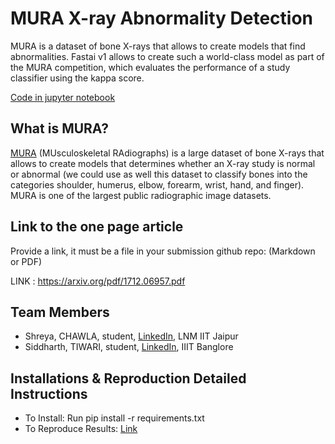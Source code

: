 # MURA X-ray Abnormality Detection
MURA is a dataset of bone X-rays that allows to create models that find abnormalities.  Fastai v1 allows to create such a world-class model as part of the MURA competition, which evaluates the performance of a study classifier using the kappa score.

[Code in jupyter notebook]()

## What is MURA?
[MURA](https://stanfordmlgroup.github.io/competitions/mura/) (MUsculoskeletal RAdiographs) is a large dataset of bone X-rays that allows to create models that determines whether an X-ray study is normal or abnormal (we could use as well this dataset to classify bones into the categories shoulder, humerus, elbow, forearm, wrist, hand, and finger). MURA is one of the largest public radiographic image datasets.

## Link to the one page article

Provide a link, it must be a file in your submission github repo: (Markdown or PDF)

LINK : https://arxiv.org/pdf/1712.06957.pdf

## Team Members
- Shreya, CHAWLA, student, [LinkedIn](https://www.linkedin.com/in/shreyachawla1998/), LNM IIT Jaipur
- Siddharth, TIWARI, student, [LinkedIn](https://www.linkedin.com/in/siddharthtiwari01/), IIIT Banglore

## Installations & Reproduction Detailed Instructions

- To Install: Run pip install -r requirements.txt
- To Reproduce Results: [Link](https://github.com/shreya888/School-of-AI-Hackathon-Delhi/blob/master/MURA%20X-ray%20Abnormality%20Detection/reproducibility.md)
